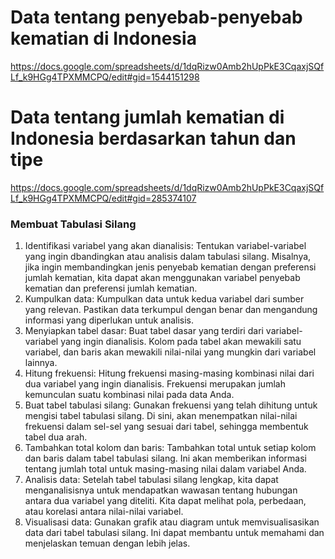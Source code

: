 # Data tentang penyebab-penyebab kematian di Indonesia
https://docs.google.com/spreadsheets/d/1dqRizw0Amb2hUpPkE3CqaxjSQfLf_k9HGg4TPXMMCPQ/edit#gid=1544151298
# Data tentang jumlah kematian di Indonesia berdasarkan tahun dan tipe
https://docs.google.com/spreadsheets/d/1dqRizw0Amb2hUpPkE3CqaxjSQfLf_k9HGg4TPXMMCPQ/edit#gid=285374107
### Membuat Tabulasi Silang
1. Identifikasi variabel yang akan dianalisis: Tentukan variabel-variabel yang ingin dbandingkan atau analisis dalam tabulasi silang. Misalnya, jika ingin membandingkan jenis penyebab kematian dengan preferensi jumlah kematian, kita dapat akan menggunakan variabel penyebab kematian dan preferensi jumlah kematian.
2. Kumpulkan data: Kumpulkan data untuk kedua variabel dari sumber yang relevan. Pastikan data terkumpul dengan benar dan mengandung informasi yang diperlukan untuk analisis.
3. Menyiapkan tabel dasar: Buat tabel dasar yang terdiri dari variabel-variabel yang ingin dianalisis. Kolom pada tabel akan mewakili satu variabel, dan baris akan mewakili nilai-nilai yang mungkin dari variabel lainnya.
4. Hitung frekuensi: Hitung frekuensi masing-masing kombinasi nilai dari dua variabel yang ingin dianalisis. Frekuensi merupakan jumlah kemunculan suatu kombinasi nilai pada data Anda.
5. Buat tabel tabulasi silang: Gunakan frekuensi yang telah dihitung untuk mengisi tabel tabulasi silang. Di sini, akan menempatkan nilai-nilai frekuensi dalam sel-sel yang sesuai dari tabel, sehingga membentuk tabel dua arah.
6. Tambahkan total kolom dan baris: Tambahkan total untuk setiap kolom dan baris dalam tabel tabulasi silang. Ini akan memberikan informasi tentang jumlah total untuk masing-masing nilai dalam variabel Anda.
7. Analisis data: Setelah tabel tabulasi silang lengkap, kita dapat menganalisisnya untuk mendapatkan wawasan tentang hubungan antara dua variabel yang diteliti. Kita dapat melihat pola, perbedaan, atau korelasi antara nilai-nilai variabel.
8. Visualisasi data: Gunakan grafik atau diagram untuk memvisualisasikan data dari tabel tabulasi silang. Ini dapat membantu untuk memahami dan menjelaskan temuan dengan lebih jelas.

